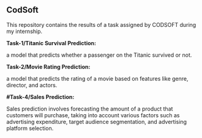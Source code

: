 ## CodSoft
This repository contains the results of a task assigned by CODSOFT during my internship.

**Task-1/Titanic Survival Prediction:**

a model that predicts whether a passenger on the Titanic survived or not.

**Task-2/Movie Rating Prediction:**

a model that predicts the rating of a movie based on features like genre, director, and actors.

**#Task-4/Sales Prediction:**

Sales prediction involves forecasting the amount of a product that customers will purchase, taking into account various factors such as advertising expenditure, target audience segmentation, and advertising platform selection.
